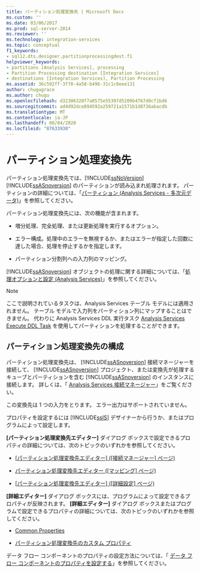 ```yaml
---
title: パーティション処理変換先 | Microsoft Docs
ms.custom: ''
ms.date: 03/06/2017
ms.prod: sql-server-2014
ms.reviewer: ''
ms.technology: integration-services
ms.topic: conceptual
f1_keywords:
- sql12.dts.designer.partitionprocessingdest.f1
helpviewer_keywords:
- partitions [Analysis Services], processing
- Partition Processing destination [Integration Services]
- destinations [Integration Services], Partition Processing
ms.assetid: 36c592ff-3f78-4a58-b496-31c1c8eee131
author: chugugrace
ms.author: chugu
ms.openlocfilehash: d32306328f7a0575e55397d5209b4767d0cf1bd6
ms.sourcegitcommit: ad4d92dce894592a259721a1571b1d8736abacdb
ms.translationtype: MT
ms.contentlocale: ja-JP
ms.lasthandoff: 08/04/2020
ms.locfileid: "87633930"
---
```

# <a name="partition-processing-destination"></a>パーティション処理変換先
  パーティション処理変換先では、[!INCLUDE[ssNoVersion](../../includes/ssnoversion-md.md)] [!INCLUDE[ssASnoversion](../../includes/ssasnoversion-md.md)] のパーティションが読み込まれ処理されます。 パーティションの詳細については、「[パーティション (Analysis Services - 多次元データ)](https://docs.microsoft.com/analysis-services/multidimensional-models-olap-logical-cube-objects/partitions-analysis-services-multidimensional-data)」を参照してください。  
  
 パーティション処理変換先には、次の機能が含まれます。  
  
-   増分処理、完全処理、または更新処理を実行するオプション。  
  
-   エラー構成。処理中のエラーを無視するか、またはエラーが指定した回数に達した場合、処理を停止するかを指定します。  
  
-   パーティション分割列への入力列のマッピング。  
  
 [!INCLUDE[ssASnoversion](../../includes/ssasnoversion-md.md)] オブジェクトの処理に関する詳細については、「[処理オプションと設定 (Analysis Services)](https://docs.microsoft.com/analysis-services/multidimensional-models/processing-options-and-settings-analysis-services)」を参照してください。  
  
> [!NOTE]  
>  ここで説明されているタスクは、Analysis Services テーブル モデルには適用されません。  テーブル モデルで入力列をパーティション列にマップすることはできません。 代わりに Analysis Services DDL 実行タスク [Analysis Services Execute DDL Task](../control-flow/analysis-services-execute-ddl-task.md) を使用してパーティションを処理することができます。  
  
## <a name="configuration-of-the-partition-processing-destination"></a>パーティション処理変換先の構成  
 パーティション処理変換先は、 [!INCLUDE[ssASnoversion](../../includes/ssasnoversion-md.md)] 接続マネージャーを接続して、 [!INCLUDE[ssASnoversion](../../includes/ssasnoversion-md.md)] プロジェクト、または変換先が処理するキューブとパーティションを含む [!INCLUDE[ssASnoversion](../../includes/ssasnoversion-md.md)] のインスタンスに接続します。 詳しくは、「 [Analysis Services 接続マネージャー](../connection-manager/analysis-services-connection-manager.md)」をご覧ください。  
  
 この変換先は 1 つの入力をとります。 エラー出力はサポートされていません。  
  
 プロパティを設定するには [!INCLUDE[ssIS](../../includes/ssis-md.md)] デザイナーから行うか、またはプログラムによって設定します。  
  
 **[パーティション処理変換先エディター]** ダイアログ ボックスで設定できるプロパティの詳細については、次のトピックのいずれかを参照してください。  
  
-   [[パーティション処理変換先エディター] &#40;[接続マネージャー] ページ&#41;](../partition-processing-destination-editor-connection-manager-page.md)  
  
-   [パーティション処理変換先エディター ([マッピング] ページ)](../partition-processing-destination-editor-mappings-page.md)  
  
-   [[パーティション処理変換先エディター] &#40;[詳細設定] ページ&#41;](../partition-processing-destination-editor-advanced-page.md)  
  
 **[詳細エディター]** ダイアログ ボックスには、プログラムによって設定できるプロパティが反映されます。 **[詳細エディター]** ダイアログ ボックスまたはプログラムで設定できるプロパティの詳細については、次のトピックのいずれかを参照してください。  
  
-   [Common Properties](../common-properties.md)  
  
-   [パーティション処理変換先のカスタム プロパティ](partition-processing-destination-custom-properties.md)  
  
 データ フロー コンポーネントのプロパティの設定方法については、「 [データ フロー コンポーネントのプロパティを設定する](set-the-properties-of-a-data-flow-component.md)」を参照してください。  
  
  
